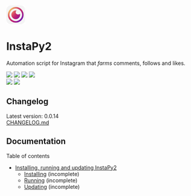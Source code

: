 <img src="instapy2.png" width="50px"></img>
# InstaPy2
Automation script for Instagram that *farms* comments, follows and likes.

<span>
<img src="https://img.shields.io/static/v1?label=Built%20with&message=Instagrapi&color=yellow"/>
<img src="https://img.shields.io/static/v1?label=Built%20with&message=Python%203.10.7&color=red"/>
<a href="https://discord.gg/TY8pt8e5Xg" style="text-decoration: none; border: none; outline: 0;">
  <img src="https://img.shields.io/static/v1?label=Connect%20via&message=Discord&color=5865F2"/>
</a>
<img src="https://img.shields.io/static/v1?label=License&message=GPLv3&color=blue"/>
</span>
<br />
<span>
<a href="https://buymeacoffee.com/antiquecodes" style="text-decoration: none; border: none; outline: 0;">
  <img src="https://img.shields.io/static/v1?label=Support&message=Buy%20Me%20A%20Coffee&color=yellow"/>
</a>
<a href="https://paypal.com/paypalme/officialantique" style="text-decoration: none; border: none; outline: 0;">
  <img src="https://img.shields.io/static/v1?label=Support&message=PayPal&color=009cde"/>
</a>
</span>

## Changelog
Latest version: 0.0.14  
[CHANGELOG.md](CHANGELOG.md)

## Documentation
Table of contents
- [Installing, running and updating InstaPy2](documentation/install-run-update.md)
  - [Installing](documentation/install-and-run.md#installing) (incomplete)
  - [Running](documentation/install-and-run.md#running) (incomplete)
  - [Updating](documentation/install-and-run.md#updating) (incomplete)
